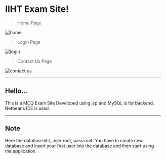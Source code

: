 # IIHT Exam Site!
>Home Page


![home](https://user-images.githubusercontent.com/45584726/80855139-12e37d80-8c5c-11ea-9688-daf096c02405.jpg)


>Login Page


![login](https://user-images.githubusercontent.com/45584726/80855147-1ecf3f80-8c5c-11ea-8b50-d0bd4d673b98.jpg)


>Contact Us Page


![contact us](https://user-images.githubusercontent.com/45584726/80855155-2e4e8880-8c5c-11ea-981a-8c07598eae72.jpg)


---

## Hello...
This is a MCQ Exam Site Developed using jsp and MySQL is for backend. Netbeans IDE is used.

---

## Note
Here the database:iiht, user:root, pass:root. You have to create new database and insert your first user into the database and then start using the application. 
